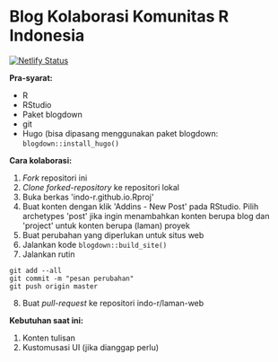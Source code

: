 # Blog Kolaborasi Komunitas R Indonesia

[![Netlify Status](https://api.netlify.com/api/v1/badges/5ceca968-68f6-4458-90e3-5b72bf373c20/deploy-status)](https://app.netlify.com/sites/indo-r/deploys)

**Pra-syarat:**

* R
* RStudio
* Paket blogdown
* git
* Hugo (bisa dipasang menggunakan paket blogdown: `blogdown::install_hugo()`

**Cara kolaborasi:**

1. *Fork* repositori ini
2. *Clone* *forked-repository* ke repositori lokal
3. Buka berkas 'indo-r.github.io.Rproj'
4. Buat konten dengan klik 'Addins - New Post' pada RStudio. Pilih archetypes 'post' jika ingin menambahkan konten berupa blog dan 'project' untuk konten berupa (laman) proyek
5. Buat perubahan yang diperlukan untuk situs web
6. Jalankan kode `blogdown::build_site()`
7. Jalankan rutin
```
git add --all
git commit -m "pesan perubahan"
git push origin master
```
8. Buat *pull-request* ke repositori indo-r/laman-web

**Kebutuhan saat ini:**
1. Konten tulisan
2. Kustomusasi UI (jika dianggap perlu)
